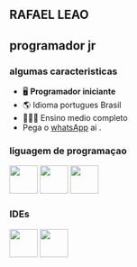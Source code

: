 ## **RAFAEL LEAO**
## programador jr

### algumas caracteristicas

- 🖥️  **Programador iniciante**
- 🌎  Idioma portugues Brasil
- 👨🏼‍💼  Ensino medio completo
- Pega o [whatsApp](http://wa.me/5581985436959) ai .
  
### liguagem de programaçao

<div display= "inline">
  <img  width=50px height= 50px src="https://cdn.jsdelivr.net/gh/devicons/devicon/icons/python/python-original-wordmark.svg" />
  <img width=50px height= 50px src="https://cdn.jsdelivr.net/gh/devicons/devicon/icons/css3/css3-original.svg" />
  <img  width=50px height= 50px src="https://cdn.jsdelivr.net/gh/devicons/devicon/icons/html5/html5-original.svg" />
</div>

### IDEs

  <div display= "inline">
   <img width=50px height= 50px src="https://cdn.jsdelivr.net/gh/devicons/devicon/icons/jupyter/jupyter-original-wordmark.svg" />
      <img  width=50px height= 50px src="https://cdn.jsdelivr.net/gh/devicons/devicon/icons/vscode/vscode-original-wordmark.svg" />
  </div>  
    
<!---
Rafaellleao/Rafaellleao is a ✨ special ✨ repository because its `perfilmarkdown.md` (this file) appears on your GitHub profile.
You can click the Preview link to take a look at your changes.
--->
